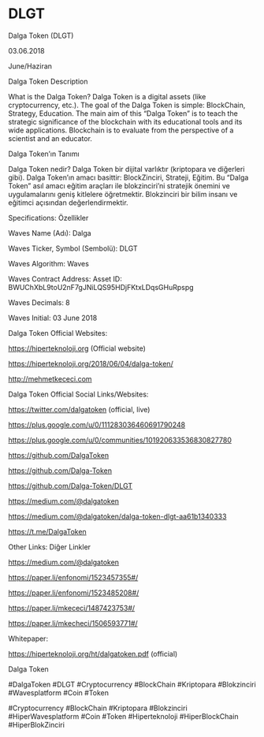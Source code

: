# DLGT

Dalga Token (DLGT)

03.06.2018

June/Haziran

Dalga Token Description

What is the Dalga Token? Dalga Token is a digital assets (like cryptocurrency, etc.). The goal of the Dalga Token is simple: BlockChain, Strategy, Education. The main aim of this “Dalga Token” is to teach the strategic significance of the blockchain with its educational tools and its wide applications. Blockchain is to evaluate from the perspective of a scientist and an educator.

 

Dalga Token’ın Tanımı

Dalga Token nedir? Dalga Token bir dijital varlıktır (kriptopara ve diğerleri gibi). Dalga Token’ın amacı basittir: BlockZinciri, Strateji, Eğitim. Bu “Dalga Token” asıl amacı eğitim araçları ile blokzinciri’ni stratejik önemini ve uygulamalarını geniş kitlelere öğretmektir. Blokzinciri bir bilim insanı ve eğitimci açısından değerlendirmektir.

Specifications: Özellikler

Waves Name (Adı): Dalga

Waves Ticker, Symbol (Sembolü): DLGT

Waves Algorithm: Waves

Waves Contract Address: Asset ID: BWUChXbL9toU2nF7gJNiLQS95HDjFKtxLDqsGHuRpspg

Waves Decimals: 8

Waves Initial: 03 June 2018

 

Dalga Token Official Websites:

https://hiperteknoloji.org (Official website)

https://hiperteknoloji.org/2018/06/04/dalga-token/

http://mehmetkececi.com
 

Dalga Token Official Social Links/Websites:

https://twitter.com/dalgatoken (official, live)

https://plus.google.com/u/0/111283036460691790248

https://plus.google.com/u/0/communities/101920633536830827780

https://github.com/DalgaToken

https://github.com/Dalga-Token

https://github.com/Dalga-Token/DLGT

https://medium.com/@dalgatoken

https://medium.com/@dalgatoken/dalga-token-dlgt-aa61b1340333

https://t.me/DalgaToken
 

Other Links: Diğer Linkler

https://medium.com/@dalgatoken

https://paper.li/enfonomi/1523457355#/

https://paper.li/enfonomi/1523485208#/

https://paper.li/mkececi/1487423753#/

https://paper.li/mkecheci/1506593771#/

Whitepaper:

https://hiperteknoloji.org/ht/dalgatoken.pdf (official)

Dalga Token

  #DalgaToken #DLGT #Cryptocurrency #BlockChain #Kriptopara #Blokzinciri #Wavesplatform #Coin #Token

#Cryptocurrency #BlockChain #Kriptopara #Blokzinciri #HiperWavesplatform #Coin #Token #Hiperteknoloji #HiperBlockChain #HiperBlokZinciri
